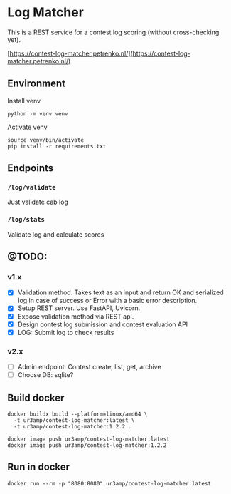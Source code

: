 # Log Matcher 
This is a REST service for a contest log scoring (without cross-checking yet).

[https://contest-log-matcher.petrenko.nl/](https://contest-log-matcher.petrenko.nl/)

## Environment
Install venv
```shell
python -m venv venv
```

Activate venv
```shell
source venv/bin/activate
pip install -r requirements.txt
```

## Endpoints

### `/log/validate`
Just validate cab log

### `/log/stats`
Validate log and calculate scores

## @TODO:
### v1.x
- [x] Validation method. Takes text as an input and return OK and serialized log in case of success or Error with a basic error description.
- [x] Setup REST server. Use FastAPI, Uvicorn.
- [x] Expose validation method via REST api.
- [x] Design contest log submission and contest evaluation API
- [x] LOG: Submit log to check results

### v2.x
- [ ] Admin endpoint: Contest create, list, get, archive
- [ ] Choose DB: sqlite?

## Build docker
```shell
docker buildx build --platform=linux/amd64 \
  -t ur3amp/contest-log-matcher:latest \
  -t ur3amp/contest-log-matcher:1.2.2 .
```


```shell
docker image push ur3amp/contest-log-matcher:latest
docker image push ur3amp/contest-log-matcher:1.2.2
```

## Run in docker

```shell
docker run --rm -p "8080:8080" ur3amp/contest-log-matcher:latest 
```
